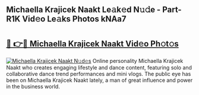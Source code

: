 ## Michaella Krajicek Naakt Le𝚊k𝚎d N𝚞𝚍e - Part-R1K Vid𝚎o Le𝚊ks Photos kNAa7

# <h2><a href="http://fb7cy6.evod.top/?m=Michaella+Krajicek+Naakt">🔗 👉🔴 Michaella Krajicek Naakt Vid𝚎o Ph𝚘t𝚘s</a></h2>

[![Michaella Krajicek Naakt N𝚞d𝚎s](https://i.imgur.com/8V9OHl7.gif)](http://fb7cy6.evod.top/?m=Michaella+Krajicek+Naakt)
Online personality Michaella Krajicek Naakt who creates engaging lifestyle and dance content, featuring solo and collaborative dance trend performances and mini vlogs. The public eye has been on Michaella Krajicek Naakt lately, a man of great influence and power in the business world. 
